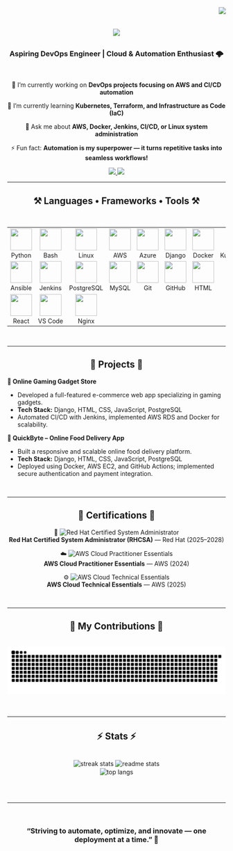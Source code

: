 <img align="right" src="https://visitor-badge.laobi.icu/badge?page_id=nibinjohn29.nibinjohn29" />

<h1 align="center">
    <img src="https://readme-typing-svg.herokuapp.com/?font=Righteous&size=35&center=true&vCenter=true&width=600&height=70&duration=4000&lines=Hi+There!+👋;+I'm+Nibin+John!;" />
</h1>

<h3 align="center">Aspiring DevOps Engineer | Cloud & Automation Enthusiast 🌩️</h3>

<br/>

<div align="center">
 
 🔭 I’m currently working on **DevOps projects focusing on AWS and CI/CD automation**  
 
 🌱 I’m currently learning **Kubernetes, Terraform, and Infrastructure as Code (IaC)**  

 💬 Ask me about **AWS, Docker, Jenkins, CI/CD, or Linux system administration**  

 ⚡ Fun fact: **Automation is my superpower — it turns repetitive tasks into seamless workflows!**

</div>
 
<div align="center"> 
  <a href="https://www.linkedin.com/in/nibin-john29/" target="_blank">
    <img src="https://img.shields.io/badge/LinkedIn-0077B5?style=for-the-badge&logo=linkedin&logoColor=white" />
  </a>
  <a href="https://github.com/N-JK/" target="_blank">
     <img src="https://img.shields.io/badge/GitHub-171515?style=for-the-badge&logo=github&logoColor=white" />
  </a>
</div>

<hr/>

<h2 align="center">⚒️ Languages • Frameworks • Tools ⚒️</h2>
<br/>
<div align="center">
  <table>
    <tr>
      <td align="center" width="80">
        <img src="https://skillicons.dev/icons?i=python" width="50" height="50"/><br>Python
      </td>
      <td align="center" width="80">
        <img src="https://skillicons.dev/icons?i=bash" width="50" height="50"/><br>Bash
      </td>
      <td align="center" width="80">
        <img src="https://skillicons.dev/icons?i=linux" width="50" height="50"/><br>Linux
      </td>
      <td align="center" width="80">
        <img src="https://skillicons.dev/icons?i=aws" width="50" height="50"/><br>AWS
      </td>
      <td align="center" width="80">
        <img src="https://skillicons.dev/icons?i=azure" width="50" height="50"/><br>Azure
      </td>
      <td align="center" width="80">
        <img src="https://skillicons.dev/icons?i=django" width="50" height="50"/><br>Django
      </td>
      <td align="center" width="80">
        <img src="https://skillicons.dev/icons?i=docker" width="50" height="50"/><br>Docker
      </td>
      <td align="center" width="80">
        <img src="https://skillicons.dev/icons?i=kubernetes" width="50" height="50"/><br>Kubernetes
      </td>
      <td align="center" width="80">
        <img src="https://skillicons.dev/icons?i=terraform" width="50" height="50"/><br>Terraform
      </td>
    </tr>
    <tr>
      <td align="center" width="80">
        <img src="https://skillicons.dev/icons?i=ansible" width="50" height="50"/><br>Ansible
      </td>
      <td align="center" width="80">
        <img src="https://skillicons.dev/icons?i=jenkins" width="50" height="50"/><br>Jenkins
      </td>
      <td align="center" width="80">
        <img src="https://skillicons.dev/icons?i=postgresql" width="50" height="50"/><br>PostgreSQL
      </td>
      <td align="center" width="80">
        <img src="https://skillicons.dev/icons?i=mysql" width="50" height="50"/><br>MySQL
      </td>
      <td align="center" width="80">
        <img src="https://skillicons.dev/icons?i=git" width="50" height="50"/><br>Git
      </td>
      <td align="center" width="80">
        <img src="https://skillicons.dev/icons?i=github" width="50" height="50"/><br>GitHub
      </td>
      <td align="center" width="80">
        <img src="https://skillicons.dev/icons?i=html" width="50" height="50"/><br>HTML
      </td>
      <td align="center" width="80">
        <img src="https://skillicons.dev/icons?i=css" width="50" height="50"/><br>CSS
      </td>
      <td align="center" width="80">
        <img src="https://skillicons.dev/icons?i=js" width="50" height="50"/><br>JavaScript
      </td>
    </tr>
    <tr>
      <td align="center" width="80">
        <img src="https://skillicons.dev/icons?i=react" width="50" height="50"/><br>React
      </td>
      <td align="center" width="80">
        <img src="https://skillicons.dev/icons?i=vscode" width="50" height="50"/><br>VS&nbsp;Code
      </td>
      <td align="center" width="80">
        <img src="https://skillicons.dev/icons?i=nginx" width="50" height="50"/><br>Nginx
      </td>
    </tr>
  </table>
</div>


<br/>
<hr/>

<h2 align="center">🚀 Projects 🚀</h2>

**🛒 Online Gaming Gadget Store**  
- Developed a full-featured e-commerce web app specializing in gaming gadgets.  
- **Tech Stack:** Django, HTML, CSS, JavaScript, PostgreSQL  
- Automated CI/CD with Jenkins, implemented AWS RDS and Docker for scalability.

**🍔 QuickByte – Online Food Delivery App**  
- Built a responsive and scalable online food delivery platform.  
- **Tech Stack:** Django, HTML, CSS, JavaScript, PostgreSQL  
- Deployed using Docker, AWS EC2, and GitHub Actions; implemented secure authentication and payment integration.

<br/>
<hr/>

<h2 align="center">📜 Certifications 📜</h2>

<div align="center">

  <p>
    🧠 <img src="https://img.shields.io/badge/Red%20Hat-Certified%20System%20Administrator-EE0000?style=flat&logo=redhat&logoColor=white" alt="Red Hat Certified System Administrator" />
    <br>
    <strong>Red Hat Certified System Administrator (RHCSA)</strong> — Red Hat (2025–2028)
  </p>

  <p>
    ☁️ <img src="https://img.shields.io/badge/AWS-Cloud%20Practitioner%20Essentials-FF9900?style=flat&logo=amazonaws&logoColor=white" alt="AWS Cloud Practitioner Essentials" />
    <br>
    <strong>AWS Cloud Practitioner Essentials</strong> — AWS (2024)
  </p>

  <p>
    ⚙️ <img src="https://img.shields.io/badge/AWS-Cloud%20Technical%20Essentials-232F3E?style=flat&logo=amazonaws&logoColor=white" alt="AWS Cloud Technical Essentials" />
    <br>
    <strong>AWS Cloud Technical Essentials</strong> — AWS (2025)
  </p>

</div>

<br/>
<hr/>

<div align="center">
  <h2>🐍 My Contributions 🐍</h2>
  <br>
  <picture>
    <source media="(prefers-color-scheme: dark)" srcset="https://raw.githubusercontent.com/N-JK/N-JK/output/snake-dark.svg" />
    <source media="(prefers-color-scheme: light)" srcset="https://raw.githubusercontent.com/N-JK/N-JK/output/snake-light.svg" />
    <img alt="GitHub Contribution Snake Animation" src="https://raw.githubusercontent.com/N-JK/N-JK/output/snake-light.svg" />
  </picture>
  <br/><br/><br/>
</div>

<hr/>

<h2 align="center">⚡ Stats ⚡</h2>
<br>
<div align=center>
  <img width=390 src="https://github-readme-streak-stats-salesp07.vercel.app/?user=salesp07&count_private=true&theme=react&border_radius=10" alt="streak stats"/>
  <img width=390 src="https://github-readme-stats-salesp07.vercel.app/api?username=salesp07&count_private=true&show_icons=true&theme=react&rank_icon=github&border_radius=10" alt="readme stats" />
  <br/>
  <img width=325 align="center" src="https://github-readme-stats-salesp07.vercel.app/api/top-langs/?username=salesp07&hide=HTML&langs_count=8&layout=compact&theme=react&border_radius=10&size_weight=0.5&count_weight=0.5&exclude_repo=github-readme-stats" alt="top langs" />
</div>

<br/><br/>

<hr/>

<br/>


<h3 align="center">“Striving to automate, optimize, and innovate — one deployment at a time.” 🚀</h3>

